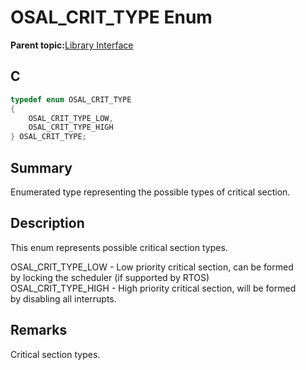 # OSAL\_CRIT\_TYPE Enum

**Parent topic:**[Library Interface](GUID-2729150D-D502-4BC4-BB41-653718EF531C.md)

## C

```c
typedef enum OSAL_CRIT_TYPE
{
    OSAL_CRIT_TYPE_LOW,
    OSAL_CRIT_TYPE_HIGH
} OSAL_CRIT_TYPE;
```

## Summary

Enumerated type representing the possible types of critical section.

## Description

This enum represents possible critical section types.

OSAL\_CRIT\_TYPE\_LOW - Low priority critical section, can be formed<br />by locking the scheduler \(if supported by RTOS\)<br />OSAL\_CRIT\_TYPE\_HIGH - High priority critical section, will be formed<br />by disabling all interrupts.

## Remarks

Critical section types.

